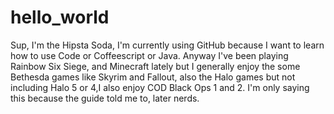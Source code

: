 # hello_world

Sup, I'm the Hipsta Soda, I'm currently using GitHub because I want to learn how to use Code or Coffeescript or Java.
Anyway I've been playing Rainbow Six Siege, and Minecraft lately but I generally enjoy the some Bethesda games like Skyrim and Fallout, also the Halo games but not including Halo 5 or 4,I also enjoy COD Black Ops 1 and 2.
I'm only saying this because the guide told me to, later nerds.
